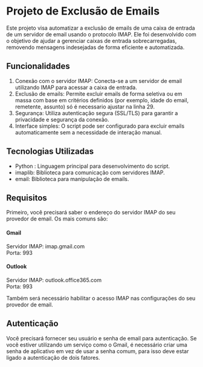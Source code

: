 # Projeto de Exclusão de Emails
Este projeto visa automatizar a exclusão de emails de uma caixa de entrada de um servidor de email usando o protocolo IMAP. Ele foi desenvolvido com o objetivo de ajudar a gerenciar caixas de entrada sobrecarregadas, removendo mensagens indesejadas de forma eficiente e automatizada.

## Funcionalidades
1. Conexão com o servidor IMAP: Conecta-se a um servidor de email utilizando IMAP para acessar a caixa de entrada.
2. Exclusão de emails: Permite excluir emails de forma seletiva ou em massa com base em critérios definidos (por exemplo, idade do email, remetente, assunto) só é necessario ajustar na linha 29.
3. Segurança: Utiliza autenticação segura (SSL/TLS) para garantir a privacidade e segurança da conexão.
4. Interface simples: O script pode ser configurado para excluir emails automaticamente sem a necessidade de interação manual.

## Tecnologias Utilizadas
* Python : Linguagem principal para desenvolvimento do script.
* imaplib: Biblioteca para comunicação com servidores IMAP.
* email: Biblioteca para manipulação de emails.

## Requisitos
Primeiro, você precisará saber o endereço do servidor IMAP do seu provedor de email. Os mais comuns são:
#### Gmail
Servidor IMAP: imap.gmail.com  
Porta: 993 

#### Outlook
Servidor IMAP: outlook.office365.com  
Porta: 993 

Também será necessário habilitar o acesso IMAP nas configurações do seu provedor de email.

## Autenticação

Você precisará fornecer seu usuário e senha de email para autenticação.
Se você estiver utilizando um serviço como o Gmail, é necessário criar uma senha de aplicativo em vez de usar a senha comum, para isso deve estar ligado a autenticação de dois fatores.

